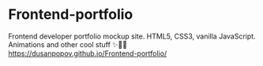 # Frontend-portfolio
Frontend developer portfolio mockup site. HTML5, CSS3, vanilla JavaScript. Animations and other cool stuff ✨👨‍💻
https://dusanpopov.github.io/Frontend-portfolio/
